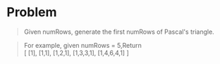 # Problem  

> Given numRows, generate the first numRows of Pascal's triangle.  

> For example, given numRows = 5,Return  
[
     [1],
    [1,1],
   [1,2,1],
  [1,3,3,1],
 [1,4,6,4,1]
]

